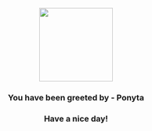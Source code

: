 <p align="center">
            <img src="https://raw.githubusercontent.com/PokeAPI/sprites/master/sprites/pokemon/77.png" width="150" height="150">
          </p>
          <h3 align="center">You have been greeted by - <b>Ponyta</b></h3>
          <h3 align="center">Have a nice day!</h3>
        